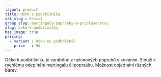```yaml
---
layout: product
title: Očko k podbřišníku
cat_slug : konici
group_slug: martingaly-poprsaky-a-prislusenstvi
slug: ocko-k-podbrisniku
has_image: true
pricing:
  - variant : Očko na podbřišník
    price   : 50
---
```


Očko k podbřišníku je vyráběno z nylonových popruhů s kováním.
Slouží k rychlému odepínání martingalu či poprsáku.
Možnost objednání různých barev.

